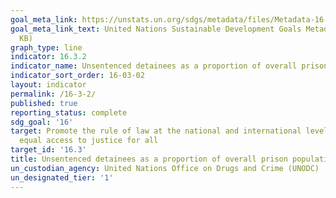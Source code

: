 ```yaml
---
goal_meta_link: https://unstats.un.org/sdgs/metadata/files/Metadata-16-03-02.pdf
goal_meta_link_text: United Nations Sustainable Development Goals Metadata (PDF 209
  KB)
graph_type: line
indicator: 16.3.2
indicator_name: Unsentenced detainees as a proportion of overall prison population
indicator_sort_order: 16-03-02
layout: indicator
permalink: /16-3-2/
published: true
reporting_status: complete
sdg_goal: '16'
target: Promote the rule of law at the national and international levels and ensure
  equal access to justice for all
target_id: '16.3'
title: Unsentenced detainees as a proportion of overall prison population
un_custodian_agency: United Nations Office on Drugs and Crime (UNODC)
un_designated_tier: '1'
---
```


